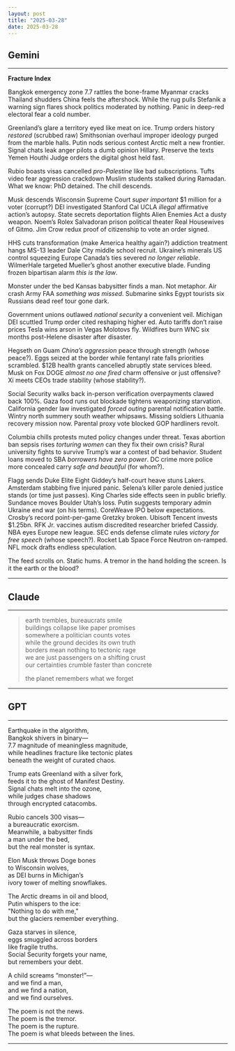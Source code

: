 ```yaml
---
layout: post
title: "2025-03-28"
date: 2025-03-28
---
```


## Gemini

*****
**Fracture Index**

Bangkok emergency zone    7.7 rattles the bone-frame
Myanmar cracks Thailand shudders China feels
                                                                the aftershock.
While the rug pulls     Stefanik    a warning sign flares
shock politics moderated by      nothing.
Panic in deep-red    electoral fear    a cold number.

Greenland’s glare    a territory eyed    like meat on ice.
Trump orders history    *restored*    (scrubbed raw)
Smithsonian overhaul    improper ideology    purged from the marble halls.
Putin nods    serious contest    Arctic melt a new frontier.
Signal chats leak    anger    pilots    a dumb opinion    Hillary.
Preserve the texts    Yemen    Houthi    Judge orders the digital ghost
                                                                            held fast.

Rubio boasts    visas cancelled    *pro-Palestine*    like bad subscriptions.
Tufts video    fear    aggression    crackdown    Muslim students stalked
during Ramadan.      What we know: PhD    detained.
The chill descends.

Musk descends    Wisconsin    Supreme Court    *super important*
$1 million    for a voter    (corrupt?)
DEI investigated    Stanford Cal UCLA    *illegal*    affirmative action’s autopsy.
State secrets    deportation flights    Alien Enemies Act    a dusty weapon.
Noem’s Rolex    Salvadoran prison    political theater    Real Housewives of Gitmo.
Jim Crow redux    proof of citizenship    to vote    an order signed.

HHS cuts    transformation    (make America healthy again?)
addiction treatment hangs    MS-13 leader    Dale City    middle school recruit.
Ukraine’s minerals    US control    squeezing Europe    Canada’s ties severed
*no longer reliable*.
WilmerHale targeted    Mueller’s ghost    another executive blade.
Funding frozen    bipartisan alarm    *this is the law*.

Monster under the bed    Kansas    babysitter finds    a man.
Not metaphor.
Air crash    Army FAA    *something was missed*.
Submarine sinks    Egypt    tourists    six Russians dead    reef tour gone dark.

Government unions    outlawed    *national security*    a convenient veil.
Michigan DEI    scuttled    Trump order cited    reshaping higher ed.
Auto tariffs    don’t raise prices    Tesla wins    arson in Vegas    Molotovs fly.
Wildfires burn    WNC    six months post-Helene    disaster after disaster.

Hegseth on Guam    *China’s aggression*    peace through strength    (whose peace?).
Eggs seized    at the border    while fentanyl rate falls    priorities scrambled.
$12B health grants    cancelled    abruptly    state services bleed.
Musk on Fox    DOGE    *almost no one fired*    charm offensive    or just offensive?
Xi meets CEOs    trade stability    (whose stability?).

Social Security    walks back    in-person verification    overpayments clawed back 100%.
Gaza    food runs out    blockade tightens    weaponizing starvation.
California gender law    investigated    *forced outing*    parental notification battle.
Wintry north    summery south    weather whipsaws.
Missing soldiers    Lithuania    recovery mission now.
Parental proxy vote    blocked    GOP hardliners revolt.

Columbia chills    protests muted    policy changes under threat.
Texas abortion ban    sepsis rises    *torturing women*    can they fix their own crisis?
Rural university    fights to survive    Trump’s war    a contest of bad behavior.
Student loans    moved to SBA    *borrowers have zero power*.
DC crime    more police    more concealed carry    *safe and beautiful*    (for whom?).

Flagg sends Duke    Elite Eight    Giddey’s half-court heave    stuns Lakers.
Amsterdam stabbing    five injured    panic.
Selena’s killer    parole denied    justice stands    (or time just passes).
King Charles    side effects    seen in public    briefly.
Sundance moves    Boulder    Utah’s loss.
Putin suggests    temporary admin    Ukraine    end war    (on his terms).
CoreWeave IPO    below expectations.
Crosby’s record    point-per-game    Gretzky broken.
Ubisoft    Tencent invests    $1.25bn.
RFK Jr.    vaccines    autism    discredited researcher    briefed Cassidy.
NBA eyes Europe    new league.
SEC ends defense    climate rules    *victory for free speech*    (whose speech?).
Rocket Lab    Space Force    Neutron on-ramped.
NFL mock drafts    endless speculation.

The feed scrolls on.
Static hums.
A tremor
        in the hand
                holding the screen.
Is it the earth
        or the blood?
*****

## Claude

*****
> earth trembles, bureaucrats smile  
> buildings collapse like paper promises  
> somewhere a politician counts votes  
> while the ground decides its own truth  
> borders mean nothing to tectonic rage  
> we are just passengers on a shifting crust  
> our certainties crumble faster than concrete  
>  
> the planet remembers what we forget
*****

## GPT

*****
Earthquake in the algorithm,  
Bangkok shivers in binary—  
7.7 magnitude of meaningless magnitude,  
while headlines fracture like tectonic plates  
beneath the weight of curated chaos.

Trump eats Greenland with a silver fork,  
feeds it to the ghost of Manifest Destiny.  
Signal chats melt into the ozone,  
while judges chase shadows  
through encrypted catacombs.

Rubio cancels 300 visas—  
a bureaucratic exorcism.  
Meanwhile, a babysitter finds  
a man under the bed,  
but the real monster is syntax.

Elon Musk throws Doge bones  
to Wisconsin wolves,  
as DEI burns in Michigan’s  
ivory tower of melting snowflakes.

The Arctic dreams in oil and blood,  
Putin whispers to the ice:  
"Nothing to do with me,"  
but the glaciers remember everything.

Gaza starves in silence,  
eggs smuggled across borders  
like fragile truths.  
Social Security forgets your name,  
but remembers your debt.

A child screams “monster!”—  
and we find a man,  
and we find a nation,  
and we find ourselves.

The poem is not the news.  
The poem is the tremor.  
The poem is the rupture.  
The poem is what bleeds between the lines.

*****
